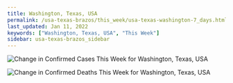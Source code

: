 ```yaml
---
title: Washington, Texas, USA
permalink: /usa-texas-brazos/this_week/usa-texas-washington-7_days.html
last_updated: Jan 11, 2022
keywords: ["Washington, Texas, USA", "This Week"]
sidebar: usa-texas-brazos_sidebar
---
```


![Change in Confirmed Cases This Week for Washington, Texas, USA](/covid_tracker/images/graphs/usa-texas-washington-delta_confirmed-7_days_graph.png)

![Change in Confirmed Deaths This Week for Washington, Texas, USA](/covid_tracker/images/graphs/usa-texas-washington-delta_deaths-7_days_graph.png)
